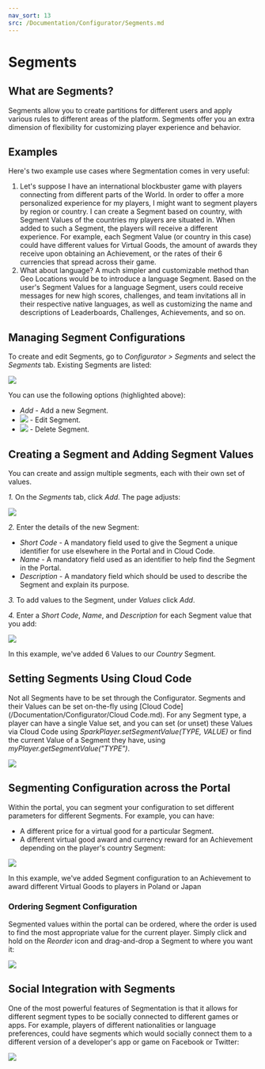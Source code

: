 ```yaml
---
nav_sort: 13
src: /Documentation/Configurator/Segments.md
---
```


# Segments

## What are Segments?

Segments allow you to create partitions for different users and apply various rules to different areas of the platform. Segments offer you an extra dimension of flexibility for customizing player experience and behavior.

## Examples

Here's two example use cases where Segmentation comes in very useful:

1. Let's suppose I have an international blockbuster game with players connecting from different parts of the World. In order to offer a more personalized experience for my players, I might want to segment players by region or country. I can create a Segment based on country, with Segment Values of the countries my players are situated in. When added to such a Segment, the players will receive a different experience. For example, each Segment Value (or country in this case) could have different values for Virtual Goods, the amount of awards they receive upon obtaining an Achievement, or the rates of their 6 currencies that spread across their game.
2. What about language? A much simpler and customizable method than Geo Locations would be to introduce a language Segment. Based on the user's Segment Values for a language Segment, users could receive messages for new high scores, challenges, and team invitations all in their respective native languages, as well as customizing the name and descriptions of Leaderboards, Challenges, Achievements, and so on.

## Managing Segment Configurations

To create and edit Segments, go to *Configurator > Segments* and select the *Segments* tab. Existing Segments are listed:

![](img/Segments/7.png)

You can use the following options (highlighted above):

 * *Add* - Add a new Segment.
 * ![](/img/icons/editicon.png) - Edit Segment.
 * ![](/img/icons/deleteicon.png) - Delete Segment.

## Creating a Segment and Adding Segment Values

You can create and assign multiple segments, each with their own set of values.

*1.* On the *Segments* tab, click *Add*. The page adjusts:

![](img/Segments/8.png)

*2.* Enter the details of the new Segment:
* *Short Code* \- A mandatory field used to give the Segment a unique identifier for use elsewhere in the Portal and in Cloud Code.
* *Name* \- A mandatory field used as an identifier to help find the Segment in the Portal.
* *Description* \- A mandatory field which should be used to describe the Segment and explain its purpose.

*3.* To add values to the Segment, under *Values* click *Add*.

*4.* Enter a *Short Code*, *Name*, and *Description* for each Segment value that you add:

![](img/Segments/9.png)

In this example, we've added 6 Values to our *Country* Segment.

## Setting Segments Using Cloud Code

Not all Segments have to be set through the Configurator. Segments and their Values can be set on-the-fly using [Cloud Code](/Documentation/Configurator/Cloud Code.md). For any Segment type, a player can have a single Value set, and you can set (or unset) these Values via Cloud Code using _SparkPlayer.setSegmentValue(TYPE, VALUE)_ or find the current Value of a Segment they have, using _myPlayer.getSegmentValue("TYPE")_.

![](img/Segments/13.png)

## Segmenting Configuration across the Portal

Within the portal, you can segment your configuration to set different parameters for different Segments. For example, you can have:
* A different price for a virtual good for a particular Segment.
* A different virtual good award and currency reward for an Achievement depending on the player's country Segment:

![](img/Segments/10.png)

In this example, we've added Segment configuration to an Achievement to award different Virtual Goods to players in Poland or Japan

### Ordering Segment Configuration

Segmented values within the portal can be ordered, where the order is used to find the most appropriate value for the current player. Simply click and hold on the *Reorder* icon and drag-and-drop a Segment to where you want it:

![](img/Segments/11.png)

## Social Integration with Segments

One of the most powerful features of Segmentation is that it allows for different segment types to be socially connected to different games or apps. For example, players of different nationalities or language preferences, could have segments which would socially connect them to a different version of a developer's app or game on Facebook or Twitter:

![](img/Segments/12.png)

